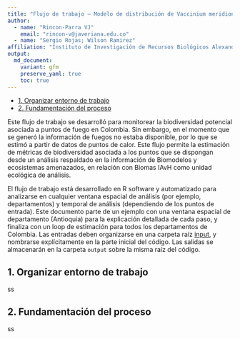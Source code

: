```yaml
---
title: "Flujo de trabajo – Modelo de distribución de Vaccinium meridionale en el altiplano cundiboyacense, Colombia"
author: 
  - name: "Rincon-Parra VJ"
    email: "rincon-v@javeriana.edu.co"
  - name: "Sergio Rojas; Wilson Ramirez"
affiliation: "Instituto de Investigación de Recursos Biológicos Alexander von Humboldt - IAvH"
output: 
  md_document:
    variant: gfm
    preserve_yaml: true
    toc: true
---
```


- [1. Organizar entorno de trabajo](#organizar-entorno-de-trabajo)
- [2. Fundamentación del proceso](#fundamentación-del-proceso)

Este flujo de trabajo se desarrolló para monitorear la biodiversidad
potencial asociada a puntos de fuego en Colombia. Sin embargo, en el
momento que se generó la información de fuegos no estaba disponible, por
lo que se estimó a partir de datos de puntos de calor. Este flujo
permite la estimación de métricas de biodiversidad asociada a los puntos
que se dispongan desde un análisis respaldado en la información de
Biomodelos y ecosistemas amenazados, en relación con Biomas IAvH como
unidad ecológica de análisis.

El flujo de trabajo está desarrollado en R software y automatizado para
analizarse en cualquier ventana espacial de análisis (por ejemplo,
departamentos) y temporal de análisis (dependiendo de los puntos de
entrada). Este documento parte de un ejemplo con una ventana espacial de
departamento (Antioquia) para la explicación detallada de cada paso, y
finaliza con un loop de estimación para todos los departamentos de
Colombia. Las entradas deben organizarse en una carpeta raíz
[input](#https://github.com/vicjulrin/MonitoreoFuegosBiodiversidad/tree/main/script/input),
y nombrarse explícitamente en la parte inicial del código. Las salidas
se almacenarán en la carpeta `output` sobre la misma raíz del código.

## 1. Organizar entorno de trabajo

ss

## 2. Fundamentación del proceso

ss
